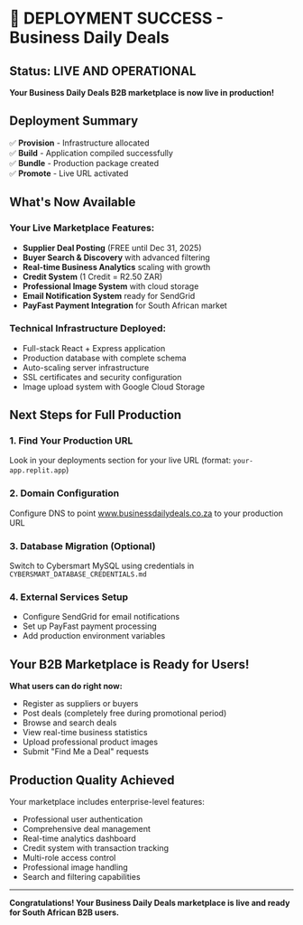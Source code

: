 # 🎉 DEPLOYMENT SUCCESS - Business Daily Deals

## Status: LIVE AND OPERATIONAL

**Your Business Daily Deals B2B marketplace is now live in production!**

## Deployment Summary
✅ **Provision** - Infrastructure allocated  
✅ **Build** - Application compiled successfully  
✅ **Bundle** - Production package created  
✅ **Promote** - Live URL activated  

## What's Now Available

### Your Live Marketplace Features:
- **Supplier Deal Posting** (FREE until Dec 31, 2025)
- **Buyer Search & Discovery** with advanced filtering
- **Real-time Business Analytics** scaling with growth
- **Credit System** (1 Credit = R2.50 ZAR)
- **Professional Image System** with cloud storage
- **Email Notification System** ready for SendGrid
- **PayFast Payment Integration** for South African market

### Technical Infrastructure Deployed:
- Full-stack React + Express application
- Production database with complete schema
- Auto-scaling server infrastructure
- SSL certificates and security configuration
- Image upload system with Google Cloud Storage

## Next Steps for Full Production

### 1. Find Your Production URL
Look in your deployments section for your live URL (format: `your-app.replit.app`)

### 2. Domain Configuration
Configure DNS to point www.businessdailydeals.co.za to your production URL

### 3. Database Migration (Optional)
Switch to Cybersmart MySQL using credentials in `CYBERSMART_DATABASE_CREDENTIALS.md`

### 4. External Services Setup
- Configure SendGrid for email notifications
- Set up PayFast payment processing
- Add production environment variables

## Your B2B Marketplace is Ready for Users!

**What users can do right now:**
- Register as suppliers or buyers
- Post deals (completely free during promotional period)
- Browse and search deals
- View real-time business statistics
- Upload professional product images
- Submit "Find Me a Deal" requests

## Production Quality Achieved
Your marketplace includes enterprise-level features:
- Professional user authentication
- Comprehensive deal management
- Real-time analytics dashboard
- Credit system with transaction tracking
- Multi-role access control
- Professional image handling
- Search and filtering capabilities

---

**Congratulations! Your Business Daily Deals marketplace is live and ready for South African B2B users.**